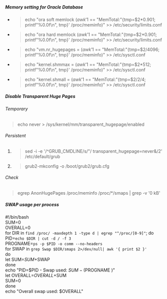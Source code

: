 ##### Memory setting for Oracle Database
- > echo "ora soft memlock $(awk '$1 == "MemTotal:"{tmp=$2\*0.901; printf"%0.0f\n", tmp}' /proc/meminfo)" >> /etc/security/limits.conf  
- > echo "ora hard memlock $(awk '$1 == "MemTotal:"{tmp=$2\*0.901; printf"%0.0f\n", tmp}' /proc/meminfo)" >> /etc/security/limits.conf  
- > echo "vm.nr_hugepages = $(awk '$1 == "MemTotal:"{tmp=$2/4096; printf"%0.0f\n", tmp}' /proc/meminfo)" >> /etc/sysctl.conf  
- > echo "kernel.shmmax = $(awk '$1 == "MemTotal:"{tmp=$2\*512; printf"%0.0f\n", tmp}' /proc/meminfo)" >> /etc/sysctl.conf  
- > echo "kernel.shmall = $(awk '$1 == "MemTotal:"{tmp=$2/2/4; printf"%0.0f\n", tmp}' /proc/meminfo)" >> /etc/sysctl.conf

##### Disable Transparent Huge Pages
###### Temporary
> echo never > /sys/kernel/mm/transparent_hugepage/enabled
###### Persistent
1. > sed -i -e '/^GRUB_CMDLINE/s/"/ transparent_hugepage=never&/2' /etc/default/grub
2. > grub2-mkconfig -o /boot/grub2/grub.cfg
###### Check
> egrep AnonHugePages /proc/meminfo /proc/\*/smaps | grep -v '0 kB'

##### SWAP usage per process
#!/bin/bash  
SUM=0  
OVERALL=0  
for DIR in `find /proc/ -maxdepth 1 -type d | egrep "^/proc/[0-9]"`; do  
  PID=`echo $DIR | cut -d / -f 3`  
  PROGNAME=`ps -p $PID -o comm --no-headers`  
    for SWAP in `grep Swap $DIR/smaps 2>/dev/null| awk '{ print $2 }'`  
      do  
        let SUM=$SUM+$SWAP  
      done  
  echo "PID=$PID - Swap used: $SUM - ($PROGNAME )"  
  let OVERALL=$OVERALL+$SUM  
  SUM=0  
done  
echo "Overall swap used: $OVERALL"  
